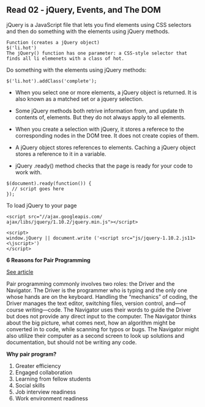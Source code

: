 ## Read 02 - jQuery, Events, and The DOM

jQuery is a JavaScript file that lets you find elements using CSS selectors and then do something with the elements using jQuery methods. 

```
Function (creates a jQuery object)
$('li.hot')
The jQuery() function has one parameter: a CSS-style selector that finds all li elemenets with a class of hot. 
```

Do something with the elements using jQuery methods:
```
$('li.hot').addClass('complete');
```

- When you select one or more elements, a jQuery object is returned. It is also known as a matched set or a jquery selection.

- Some jQuery methods both retrive information from, and update th contents of, elements. But they do not always apply to all elements. 

- When you create a selection with jQuery, it stores a referece to the corresponding nodes in the DOM tree. It does not create copies of them. 

- A jQuery object stores references to elements. Caching a jQuery object stores a reference to it in a variable. 

- jQuery .ready() method checks that the page is ready for your code to work with. 

```
$(document).ready(function()) {
  // script goes here
});
```
 
 To load jQuery to your page 

 
```
<script src="//ajax.googleapis.com/ ajax/libs/jquery/1.10.2/jquery.min.js"></script> 

<script>
window.jQuery || document.write ('<script src="js/jquery-1.10.2.js11><\jscript>') 
</script> 
```

**6 Reasons for Pair Programming**

[See article](https://www.codefellows.org/blog/6-reasons-for-pair-programming/)

Pair programming commonly involves two roles: the Driver and the Navigator. The Driver is the programmer who is typing and the only one whose hands are on the keyboard. Handling the “mechanics” of coding, the Driver manages the text editor, switching files, version control, and—of course writing—code. The Navigator uses their words to guide the Driver but does not provide any direct input to the computer. The Navigator thinks about the big picture, what comes next, how an algorithm might be converted in to code, while scanning for typos or bugs. The Navigator might also utilize their computer as a second screen to look up solutions and documentation, but should not be writing any code.

**Why pair program?**
1. Greater efficiency
2. Engaged collaboration
3. Learning from fellow students
4. Social skills
5. Job interview readiness
6. Work environment readiness
